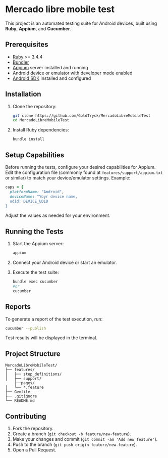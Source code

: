 # Mercado libre mobile test

This project is an automated testing suite for Android devices, built using **Ruby**, **Appium**, and **Cucumber**.

## Prerequisites

- [Ruby](https://www.ruby-lang.org/) >= 3.4.4
- [Bundler](https://bundler.io/)
- [Appium](https://appium.io/) server installed and running
- Android device or emulator with developer mode enabled
- [Android SDK](https://developer.android.com/studio) installed and configured

## Installation

1. Clone the repository:
    ```bash
    git clone https://github.com/GoldTryck/MercadoLibreMobileTest
    cd MercadoLibreMobileTest
    ```

2. Install Ruby dependencies:
    ```bash
    bundle install
    ```

## Setup Capabilities

Before running the tests, configure your desired capabilities for Appium. Edit the configuration file (commonly found at `features/support/appium.txt` or similar) to match your device/emulator settings. Example:

```ruby
caps = {
  platformName: "Android",
  deviceName: "Yoyr device name,
  udid: DEVICE_UDID
}
```

Adjust the values as needed for your environment.

## Running the Tests

1. Start the Appium server:
    ```bash
    appium
    ```

2. Connect your Android device or start an emulator.

3. Execute the test suite:
    ```bash
    bundle exec cucumber
    #or
    cucumber
    ```

## Reports
To generate a report of the test execution, run:

```bash
cucumber --publish
```

Test results will be displayed in the terminal.

## Project Structure

```
MercadoLibreMobileTest/
├── features/
│   ├── step_definitions/
│   ├── support/
    ├──pages/
│   └── *.feature
├── Gemfile
├── .gitignore
└── README.md
```

## Contributing

1. Fork the repository.
2. Create a branch (`git checkout -b feature/new-feature`).
3. Make your changes and commit (`git commit -am 'Add new feature'`).
4. Push to the branch (`git push origin feature/new-feature`).
5. Open a Pull Request.

